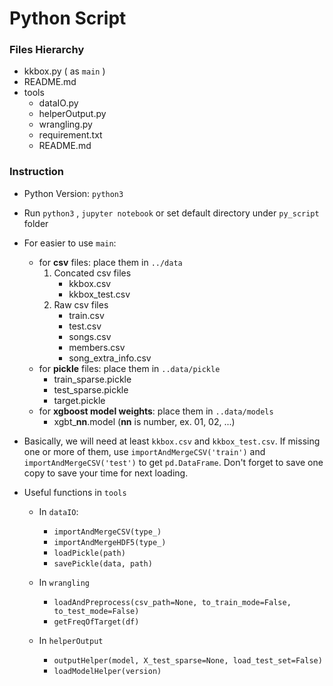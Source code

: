 # Python Script

### Files Hierarchy

- kkbox.py ( as `main` )
- README.md
- tools
  - dataIO.py
  - helperOutput.py
  - wrangling.py
  - requirement.txt
  - README.md

### Instruction

- Python Version: `python3`
- Run `python3` , `jupyter notebook` or set default directory under `py_script` folder


- For easier to use `main`:

  - for **csv** files:  place them in `../data` 
    1. Concated csv files
       - kkbox.csv
       - kkbox_test.csv
    2. Raw csv files
       - train.csv
       - test.csv
       - songs.csv
       - members.csv
       - song_extra_info.csv
  - for **pickle** files: place them in `..data/pickle`
    - train_sparse.pickle
    - test_sparse.pickle
    - target.pickle
  - for **xgboost model weights**: place them in `..data/models`
    - xgbt_**nn**.model (**nn** is number, ex. 01, 02, ...)

- Basically, we will need at least `kkbox.csv` and `kkbox_test.csv`. If missing one or more of them, use `importAndMergeCSV('train')` and `importAndMergeCSV('test')` to get `pd.DataFrame`. Don't forget to save one copy to save your time for next loading.

- Useful functions in `tools`

  - In `dataIO`:

    - `importAndMergeCSV(type_)`
    - `importAndMergeHDF5(type_)`
    - `loadPickle(path)`
    - `savePickle(data, path)`

  - In `wrangling`

    - `loadAndPreprocess(csv_path=None, to_train_mode=False, to_test_mode=False)`
    - `getFreqOfTarget(df)`

  - In `helperOutput`

    - `outputHelper(model, X_test_sparse=None, load_test_set=False)`
    - `loadModelHelper(version)`

    ​

